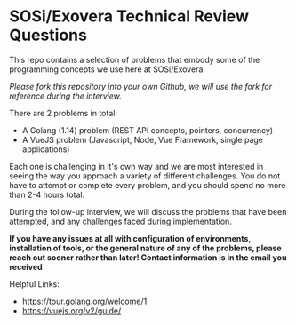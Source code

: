 # SOSi/Exovera Technical Review Questions

This repo contains a selection of problems that embody some of the programming concepts we use here at SOSi/Exovera.

*Please fork this repository into your own Github, we will use the fork for reference during the interview.*

There are 2 problems in total:

- A Golang (1.14) problem (REST API concepts, pointers, concurrency)
- A VueJS problem (Javascript, Node, Vue Framework, single page applications)

Each one is challenging in it's own way and we are most interested in seeing the way you approach a variety of different challenges. You do not have to attempt or complete every problem, and you should spend no more than 2-4 hours total.

During the follow-up interview, we will discuss the problems that have been attempted, and any challenges faced during implementation.

**If you have any issues at all with configuration of environments, installation of tools, or the general nature of any of the problems, please reach out sooner rather than later! Contact information is in the email you received** 

Helpful Links:  
- https://tour.golang.org/welcome/1
- https://vuejs.org/v2/guide/